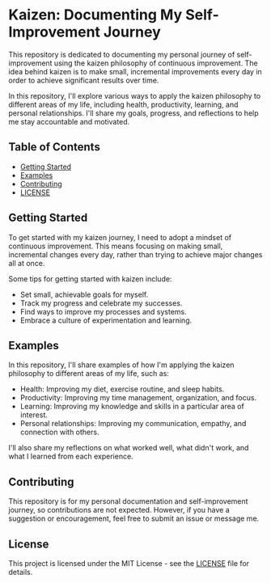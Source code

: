 # Kaizen: Documenting My Self-Improvement Journey

This repository is dedicated to documenting my personal journey of self-improvement using the kaizen philosophy of continuous improvement. The idea behind kaizen is to make small, incremental improvements every day in order to achieve significant results over time.

In this repository, I'll explore various ways to apply the kaizen philosophy to different areas of my life, including health, productivity, learning, and personal relationships. I'll share my goals, progress, and reflections to help me stay accountable and motivated.

## Table of Contents

- [Getting Started](#getting-started)
- [Examples](#examples)
- [Contributing](#contributing)
- [LICENSE](#license)

## Getting Started

To get started with my kaizen journey, I need to adopt a mindset of continuous improvement. This means focusing on making small, incremental changes every day, rather than trying to achieve major changes all at once.

Some tips for getting started with kaizen include:

- Set small, achievable goals for myself.
- Track my progress and celebrate my successes.
- Find ways to improve my processes and systems.
- Embrace a culture of experimentation and learning.

## Examples

In this repository, I'll share examples of how I'm applying the kaizen philosophy to different areas of my life, such as:

- Health: Improving my diet, exercise routine, and sleep habits.
- Productivity: Improving my time management, organization, and focus.
- Learning: Improving my knowledge and skills in a particular area of interest.
- Personal relationships: Improving my communication, empathy, and connection with others.

I'll also share my reflections on what worked well, what didn't work, and what I learned from each experience.

## Contributing

This repository is for my personal documentation and self-improvement journey, so contributions are not expected. However, if you have a suggestion or encouragement, feel free to submit an issue or message me.

## License

This project is licensed under the MIT License - see the [LICENSE](LICENSE) file for details.